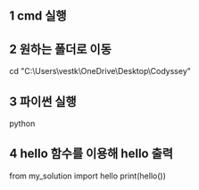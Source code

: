 ## 1 cmd 실행

## 2 원하는 폴더로 이동

cd "C:\Users\vestk\OneDrive\Desktop\Codyssey"


## 3 파이썬 실행

python


## 4 hello 함수를 이용해 hello 출력

from my_solution import hello
print(hello())

